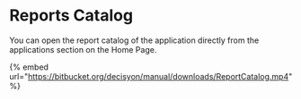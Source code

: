 # Reports Catalog

You can open the report catalog of the application directly from the applications section on the Home Page. 

{% embed url="https://bitbucket.org/decisyon/manual/downloads/ReportCatalog.mp4" %}




